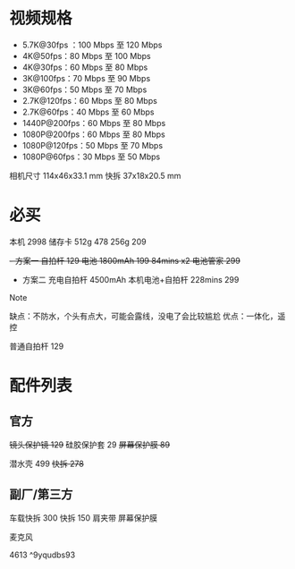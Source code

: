 
# 视频规格

-   5.7K@30fps ：100 Mbps 至 120 Mbps
-   4K@50fps：80 Mbps 至 100 Mbps
-   4K@30fps：60 Mbps 至 80 Mbps
-   3K@100fps：70 Mbps 至 90 Mbps
-   3K@60fps：50 Mbps 至 70 Mbps
-   2.7K@120fps：60 Mbps 至 80 Mbps
-   2.7K@60fps：40 Mbps 至 60 Mbps
-   1440P@200fps：60 Mbps 至 80 Mbps
-   1080P@200fps：60 Mbps 至 80 Mbps
-   1080P@120fps：50 Mbps 至 70 Mbps
-   1080P@60fps：30 Mbps 至 50 Mbps

相机尺寸 114x46x33.1 mm
快拆 37x18x20.5 mm

# 必买

本机 2998
储存卡 512g 478 256g 209

~~- 方案一
自拍杆 129
电池 1800mAh 199 84mins x2
电池管家 299~~

- 方案二
充电自拍杆 4500mAh 本机电池+自拍杆 228mins 299

> [!note] 
> 缺点：不防水，个头有点大，可能会露线，没电了会比较尴尬
> 优点：一体化，遥控 

普通自拍杆 129

# 配件列表

## 官方

~~镜头保护镜 129~~
硅胶保护套 29
~~屏幕保护膜 89~~

潜水壳 499
~~快拆 278~~

## 副厂/第三方

车载快拆 300
快拆 150
肩夹带 
屏幕保护膜

麦克风

4613 ^9yqudbs93